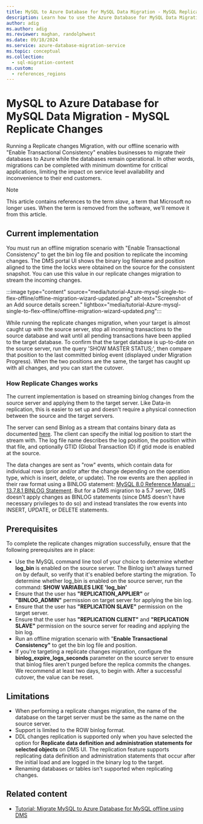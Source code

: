 ```yaml
---
title: MySQL to Azure Database for MySQL Data Migration - MySQL Replicate Changes
description: Learn how to use the Azure Database for MySQL Data Migration - MySQL Replicate Changes
author: adig
ms.author: adig
ms.reviewer: maghan, randolphwest
ms.date: 09/18/2024
ms.service: azure-database-migration-service
ms.topic: conceptual
ms.collection:
  - sql-migration-content
ms.custom:
  - references_regions
---
```


# MySQL to Azure Database for MySQL Data Migration - MySQL Replicate Changes

Running a Replicate changes Migration, with our offline scenario with "Enable Transactional Consistency" enables businesses to migrate their databases to Azure while the databases remain operational. In other words, migrations can be completed with minimum downtime for critical applications, limiting the impact on service level availability and inconvenience to their end customers.

> [!NOTE]  
> This article contains references to the term *slave*, a term that Microsoft no longer uses. When the term is removed from the software, we'll remove it from this article.

## Current implementation

You must run an offline migration scenario with "Enable Transactional Consistency" to get the bin log file and position to replicate the incoming changes. The DMS portal UI shows the binary log filename and position aligned to the time the locks were obtained on the source for the consistent snapshot. You can use this value in our replicate changes migration to stream the incoming changes.

:::image type="content" source="media/tutorial-Azure-mysql-single-to-flex-offline/offline-migration-wizard-updated.png" alt-text="Screenshot of an Add source details screen." lightbox="media/tutorial-Azure-mysql-single-to-flex-offline/offline-migration-wizard-updated.png":::

While running the replicate changes migration, when your target is almost caught up with the source server, stop all incoming transactions to the source database and wait until all pending transactions have been applied to the target database. To confirm that the target database is up-to-date on the source server, run the query 'SHOW MASTER STATUS;', then compare that position to the last committed binlog event (displayed under Migration Progress). When the two positions are the same, the target has caught up with all changes, and you can start the cutover.

### How Replicate Changes works

The current implementation is based on streaming binlog changes from the source server and applying them to the target server. Like Data-in replication, this is easier to set up and doesn't require a physical connection between the source and the target servers.

The server can send Binlog as a stream that contains binary data as documented [here](https://dev.mysql.com/doc/dev/mysql-server/latest/page_protocol_replication.html). The client can specify the initial log position to start the stream with. The log file name describes the log position, the position within that file, and optionally GTID (Global Transaction ID) if gtid mode is enabled at the source.

The data changes are sent as "row" events, which contain data for individual rows (prior and/or after the change depending on the operation type, which is insert, delete, or update). The row events are then applied in their raw format using a BINLOG statement: [MySQL 8.0 Reference Manual :: 13.7.8.1 BINLOG Statement](https://dev.mysql.com/doc/refman/8.0/en/binlog.html). But for a DMS migration to a 5.7 server, DMS doesn't apply changes as BINLOG statements (since DMS doesn't have necessary privileges to do so) and instead translates the row events into INSERT, UPDATE, or DELETE statements.

## Prerequisites

To complete the replicate changes migration successfully, ensure that the following prerequisites are in place:

- Use the MySQL command line tool of your choice to determine whether **log_bin** is enabled on the source server. The Binlog isn't always turned on by default, so verify that it's enabled before starting the migration. To determine whether log_bin is enabled on the source server, run the command: **SHOW VARIABLES LIKE 'log_bin'**
- Ensure that the user has **"REPLICATION_APPLIER"** or **"BINLOG_ADMIN"** permission on target server for applying the bin log.
- Ensure that the user has **"REPLICATION SLAVE"** permission on the target server.
- Ensure that the user has **"REPLICATION CLIENT"** and **"REPLICATION SLAVE"** permission on the source server for reading and applying the bin log.
- Run an offline migration scenario with "**Enable Transactional Consistency"** to get the bin log file and position.
- If you're targeting a replicate changes migration, configure the **binlog_expire_logs_seconds** parameter on the source server to ensure that binlog files aren't purged before the replica commits the changes. We recommend at least two days, to begin with. After a successful cutover, the value can be reset.

## Limitations

- When performing a replicate changes migration, the name of the database on the target server must be the same as the name on the source server.
- Support is limited to the ROW binlog format.
- DDL changes replication is supported only when you have selected the option for **Replicate data definition and administration statements for selected objects** on DMS UI. The replication feature supports replicating data definition and administration statements that occur after the initial load and are logged in the binary log to the target.
- Renaming databases or tables isn't supported when replicating changes.

## Related content

- [Tutorial: Migrate MySQL to Azure Database for MySQL offline using DMS](tutorial-mysql-azure-mysql-offline-portal.md)
